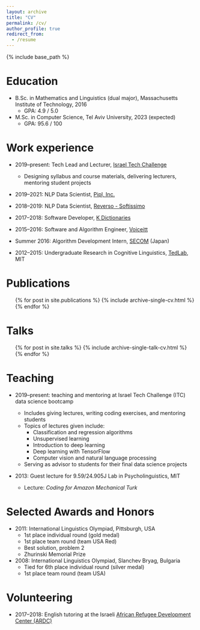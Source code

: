 ```yaml
---
layout: archive
title: "CV"
permalink: /cv/
author_profile: true
redirect_from:
  - /resume
---
```


{% include base_path %}

Education
======
* B.Sc. in Mathematics and Linguistics (dual major), Massachusetts Institute of Technology, 2016
  * GPA: 4.9 / 5.0
* M.Sc. in Computer Science, Tel Aviv University, 2023 (expected)
  * GPA: 95.6 / 100

Work experience
======
* 2019–present: Tech Lead and Lecturer, [Israel Tech Challenge](https://www.itc.tech/)
  * Designing syllabus and course materials, delivering lecturers, mentoring student projects

* 2019–2021: NLP Data Scientist, [Pipl, Inc.](https://pipl.com/)

* 2018–2019: NLP Data Scientist, [Reverso - Softissimo](http://reverso.net/)

* 2017–2018: Software Developer, [K Dictionaries](http://kdictionaries.com/)

* 2015–2016: Software and Algorithm Engineer, [Voiceitt](https://voiceitt.com/)

* Summer 2016: Algorithm Development Intern, [SECOM](http://www.secom.co.jp/english/index.html) (Japan)

* 2012–2015: Undergraduate Research in Cognitive Linguistics, [TedLab](http://tedlab.mit.edu/), MIT


Publications
======
  <ul>{% for post in site.publications %}
    {% include archive-single-cv.html %}
  {% endfor %}</ul>
  
Talks
======
  <ul>{% for post in site.talks %}
    {% include archive-single-talk-cv.html %}
  {% endfor %}</ul>
  
Teaching
======
  * 2019–present: teaching and mentoring at Israel Tech Challenge (ITC) data science bootcamp
    * Includes giving lectures, writing coding exercises, and mentoring students
    * Topics of lectures given include:
      * Classification and regression algorithms
      * Unsupervised learning
      * Introduction to deep learning
      * Deep learning with TensorFlow
      * Computer vision and natural language processing
    * Serving as advisor to students for their final data science projects
  
  * 2013: Guest lecture for 9.59/24.905J Lab in Psycholinguistics, MIT
    * Lecture: *Coding for Amazon Mechanical Turk*

Selected Awards and Honors
======
* 2011: International Linguistics Olympiad, Pittsburgh, USA
  * 1st place individual round (gold medal)
  * 1st place team round (team USA Red)
  * Best solution, problem 2
  * Zhurinski Memorial Prize
* 2008: International Linguistics Olympiad, Slanchev Bryag, Bulgaria
  * Tied for 6th place individual round (silver medal)
  * 1st place team round (team USA)

Volunteering
======
* 2017–2018: English tutoring at the Israeli [African Refugee Development Center (ARDC)](https://www.ardc-israel.org/)